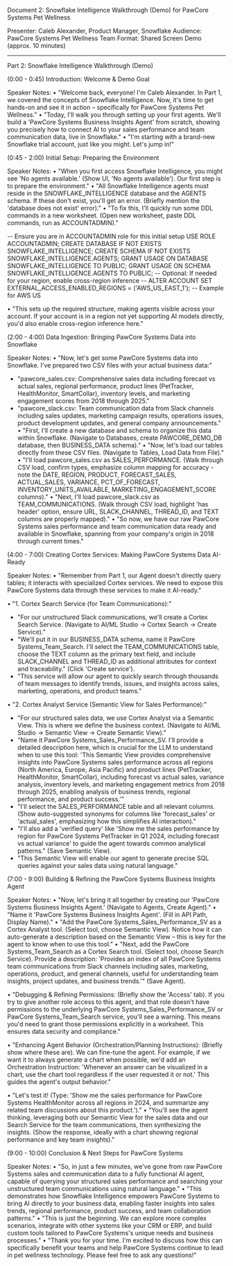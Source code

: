 Document 2: Snowflake Intelligence Walkthrough (Demo) for PawCore Systems Pet Wellness

Presenter: Caleb Alexander, Product Manager, Snowflake 
Audience: PawCore Systems Pet Wellness Team 
Format: Shared Screen Demo (approx. 10 minutes)

---

Part 2: Snowflake Intelligence Walkthrough (Demo)

(0:00 - 0:45) Introduction: Welcome & Demo Goal

Speaker Notes:
• "Welcome back, everyone! I'm Caleb Alexander. In Part 1, we covered the concepts of Snowflake Intelligence. Now, it's time to get hands-on and see it in action – specifically for PawCore Systems Pet Wellness."
• "Today, I'll walk you through setting up your first agents. We'll build a 'PawCore Systems Business Insights Agent' from scratch, showing you precisely how to connect AI to your sales performance and team communication data, live in Snowflake."
• "I'm starting with a brand-new Snowflake trial account, just like you might. Let's jump in!"

(0:45 - 2:00) Initial Setup: Preparing the Environment

Speaker Notes:
• "When you first access Snowflake Intelligence, you might see 'No agents available.' (Show UI, 'No agents available'). Our first step is to prepare the environment."
• "All Snowflake Intelligence agents must reside in the SNOWFLAKE_INTELLIGENCE database and the AGENTS schema. If these don't exist, you'll get an error. (Briefly mention the 'database does not exist' error)."
• "To fix this, I'll quickly run some DDL commands in a new worksheet. (Open new worksheet, paste DDL commands, run as ACCOUNTADMIN)."

-- Ensure you are in ACCOUNTADMIN role for this initial setup
USE ROLE ACCOUNTADMIN;
CREATE DATABASE IF NOT EXISTS SNOWFLAKE_INTELLIGENCE;
CREATE SCHEMA IF NOT EXISTS SNOWFLAKE_INTELLIGENCE.AGENTS;
GRANT USAGE ON DATABASE SNOWFLAKE_INTELLIGENCE TO PUBLIC;
GRANT USAGE ON SCHEMA SNOWFLAKE_INTELLIGENCE.AGENTS TO PUBLIC;
-- Optional: If needed for your region, enable cross-region inference
-- ALTER ACCOUNT SET EXTERNAL_ACCESS_ENABLED_REGIONS = ('AWS_US_EAST_1'); -- Example for AWS US

• "This sets up the required structure, making agents visible across your account. If your account is in a region not yet supporting AI models directly, you'd also enable cross-region inference here."

(2:00 - 4:00) Data Ingestion: Bringing PawCore Systems Data into Snowflake

Speaker Notes:
• "Now, let's get some PawCore Systems data into Snowflake. I've prepared two CSV files with your actual business data:"
  - "pawcore_sales.csv: Comprehensive sales data including forecast vs actual sales, regional performance, product lines (PetTracker, HealthMonitor, SmartCollar), inventory levels, and marketing engagement scores from 2018 through 2025."
  - "pawcore_slack.csv: Team communication data from Slack channels including sales updates, marketing campaign results, operations issues, product development updates, and general company announcements."
• "First, I'll create a new database and schema to organize this data within Snowflake. (Navigate to Databases, create PAWCORE_DEMO_DB database, then BUSINESS_DATA schema)."
• "Now, let's load our tables directly from these CSV files. (Navigate to Tables, Load Data from File)."
• "I'll load pawcore_sales.csv as SALES_PERFORMANCE. (Walk through CSV load, confirm types, emphasize column mapping for accuracy - note the DATE, REGION, PRODUCT, FORECAST_SALES, ACTUAL_SALES, VARIANCE, PCT_OF_FORECAST, INVENTORY_UNITS_AVAILABLE, MARKETING_ENGAGEMENT_SCORE columns)."
• "Next, I'll load pawcore_slack.csv as TEAM_COMMUNICATIONS. (Walk through CSV load, highlight 'has header' option, ensure URL, SLACK_CHANNEL, THREAD_ID, and TEXT columns are properly mapped)."
• "So now, we have our raw PawCore Systems sales performance and team communication data ready and available in Snowflake, spanning from your company's origin in 2018 through current times."

(4:00 - 7:00) Creating Cortex Services: Making PawCore Systems Data AI-Ready

Speaker Notes:
• "Remember from Part 1, our Agent doesn't directly query tables; it interacts with specialized Cortex services. We need to expose this PawCore Systems data through these services to make it AI-ready."

• "1. Cortex Search Service (for Team Communications):"
  - "For our unstructured Slack communications, we'll create a Cortex Search Service. (Navigate to AI/ML Studio -> Cortex Search -> Create Service)."
  - "We'll put it in our BUSINESS_DATA schema, name it PawCore Systems_Team_Search. I'll select the TEAM_COMMUNICATIONS table, choose the TEXT column as the primary text field, and include SLACK_CHANNEL and THREAD_ID as additional attributes for context and traceability." (Click 'Create service').
  - "This service will allow our agent to quickly search through thousands of team messages to identify trends, issues, and insights across sales, marketing, operations, and product teams."

• "2. Cortex Analyst Service (Semantic View for Sales Performance):"
  - "For our structured sales data, we use Cortex Analyst via a Semantic View. This is where we define the business context. (Navigate to AI/ML Studio -> Semantic View -> Create Semantic View)."
  - "Name it PawCore Systems_Sales_Performance_SV. I'll provide a detailed description here, which is crucial for the LLM to understand when to use this tool: 'This Semantic View provides comprehensive insights into PawCore Systems sales performance across all regions (North America, Europe, Asia Pacific) and product lines (PetTracker, HealthMonitor, SmartCollar), including forecast vs actual sales, variance analysis, inventory levels, and marketing engagement metrics from 2018 through 2025, enabling analysis of business trends, regional performance, and product success.'"
  - "I'll select the SALES_PERFORMANCE table and all relevant columns. (Show auto-suggested synonyms for columns like 'forecast_sales' or 'actual_sales', emphasizing how this simplifies AI interaction)."
  - "I'll also add a 'verified query' like 'Show me the sales performance by region for PawCore Systems PetTracker in Q1 2024, including forecast vs actual variance' to guide the agent towards common analytical patterns." (Save Semantic View).
  - "This Semantic View will enable our agent to generate precise SQL queries against your sales data using natural language."

(7:00 - 9:00) Building & Refining the PawCore Systems Business Insights Agent

Speaker Notes:
• "Now, let's bring it all together by creating our 'PawCore Systems Business Insights Agent.' (Navigate to Agents, Create Agent)."
• "Name it 'PawCore Systems Business Insights Agent'. (Fill in API Path, Display Name)."
• "Add the PawCore Systems_Sales_Performance_SV as a Cortex Analyst tool. (Select tool, choose Semantic View). Notice how it can auto-generate a description based on the Semantic View – this is key for the agent to know when to use this tool."
• "Next, add the PawCore Systems_Team_Search as a Cortex Search tool. (Select tool, choose Search Service). Provide a description: 'Provides an index of all PawCore Systems team communications from Slack channels including sales, marketing, operations, product, and general channels, useful for understanding team insights, project updates, and business trends.'" (Save Agent).

• "Debugging & Refining Permissions: (Briefly show the 'Access' tab). If you try to give another role access to this agent, and that role doesn't have permissions to the underlying PawCore Systems_Sales_Performance_SV or PawCore Systems_Team_Search service, you'll see a warning. This means you'd need to grant those permissions explicitly in a worksheet. This ensures data security and compliance."

• "Enhancing Agent Behavior (Orchestration/Planning Instructions): (Briefly show where these are). We can fine-tune the agent. For example, if we want it to always generate a chart when possible, we'd add an Orchestration Instruction: 'Whenever an answer can be visualized in a chart, use the chart tool regardless if the user requested it or not.' This guides the agent's output behavior."

• "Let's test it! (Type: 'Show me the sales performance for PawCore Systems HealthMonitor across all regions in 2024, and summarize any related team discussions about this product.')."
• "You'll see the agent thinking, leveraging both our Semantic View for the sales data and our Search Service for the team communications, then synthesizing the insights. (Show the response, ideally with a chart showing regional performance and key team insights)."

(9:00 - 10:00) Conclusion & Next Steps for PawCore Systems

Speaker Notes:
• "So, in just a few minutes, we've gone from raw PawCore Systems sales and communication data to a fully functional AI agent, capable of querying your structured sales performance and searching your unstructured team communications using natural language."
• "This demonstrates how Snowflake Intelligence empowers PawCore Systems to bring AI directly to your business data, enabling faster insights into sales trends, regional performance, product success, and team collaboration patterns."
• "This is just the beginning. We can explore more complex scenarios, integrate with other systems like your CRM or ERP, and build custom tools tailored to PawCore Systems's unique needs and business processes."
• "Thank you for your time. I'm excited to discuss how this can specifically benefit your teams and help PawCore Systems continue to lead in pet wellness technology. Please feel free to ask any questions!" 